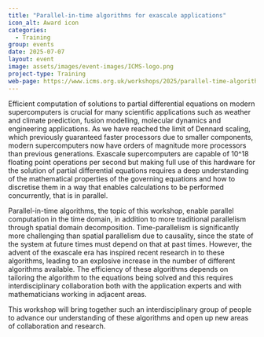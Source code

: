 ```yaml
---
title: "Parallel-in-time algorithms for exascale applications"
icon_alt: Award icon
categories:
  - Training
group: events
date: 2025-07-07
layout: event
image: assets/images/event-images/ICMS-logo.png
project-type: Training
web-page: https://www.icms.org.uk/workshops/2025/parallel-time-algorithms-exascale-applications
---
```



Efficient computation of solutions to partial differential equations on modern supercomputers is crucial for many scientific applications such as weather and climate prediction, fusion modelling, molecular dynamics and engineering applications. As we have reached the limit of Dennard scaling, which previously guaranteed faster processors due to smaller components, modern supercomputers now have orders of magnitude more processors than previous generations. Exascale supercomputers are capable of 10^18 floating point operations per second but making full use of this hardware for the solution of partial differential equations requires a deep understanding of the mathematical properties of the governing equations and how to discretise them in a way that enables calculations to be performed concurrently, that is in parallel.

Parallel-in-time algorithms, the topic of this workshop, enable parallel computation in the time domain, in addition to more traditional parallelism through spatial domain decomposition. Time-parallelism is significantly more challenging than spatial parallelism due to causality, since the state of the system at future times must depend on that at past times. However, the advent of the exascale era has inspired recent research in to these algorithms, leading to an explosive increase in the number of different algorithms available. The efficiency of these algorithms depends on tailoring the algorithm to the equations being solved and this requires interdisciplinary collaboration both with the application experts and with mathematicians working in adjacent areas.

This workshop will bring together such an interdisciplinary group of people to advance our understanding of these algorithms and open up new areas of collaboration and research.
